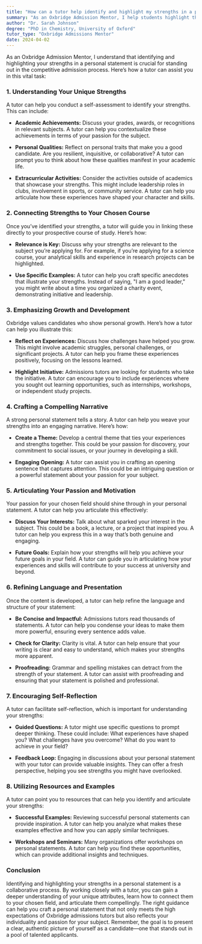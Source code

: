 ```yaml
---
title: "How can a tutor help identify and highlight my strengths in a personal statement?"
summary: "As an Oxbridge Admission Mentor, I help students highlight their strengths in personal statements to stand out in the competitive admission process."
author: "Dr. Sarah Johnson"
degree: "PhD in Chemistry, University of Oxford"
tutor_type: "Oxbridge Admissions Mentor"
date: 2024-04-02
---
```


As an Oxbridge Admission Mentor, I understand that identifying and highlighting your strengths in a personal statement is crucial for standing out in the competitive admission process. Here’s how a tutor can assist you in this vital task:

### 1. **Understanding Your Unique Strengths**

A tutor can help you conduct a self-assessment to identify your strengths. This can include:

- **Academic Achievements:** Discuss your grades, awards, or recognitions in relevant subjects. A tutor can help you contextualize these achievements in terms of your passion for the subject.
  
- **Personal Qualities:** Reflect on personal traits that make you a good candidate. Are you resilient, inquisitive, or collaborative? A tutor can prompt you to think about how these qualities manifest in your academic life.

- **Extracurricular Activities:** Consider the activities outside of academics that showcase your strengths. This might include leadership roles in clubs, involvement in sports, or community service. A tutor can help you articulate how these experiences have shaped your character and skills.

### 2. **Connecting Strengths to Your Chosen Course**

Once you’ve identified your strengths, a tutor will guide you in linking these directly to your prospective course of study. Here’s how:

- **Relevance is Key:** Discuss why your strengths are relevant to the subject you’re applying for. For example, if you’re applying for a science course, your analytical skills and experience in research projects can be highlighted.

- **Use Specific Examples:** A tutor can help you craft specific anecdotes that illustrate your strengths. Instead of saying, "I am a good leader," you might write about a time you organized a charity event, demonstrating initiative and leadership.

### 3. **Emphasizing Growth and Development**

Oxbridge values candidates who show personal growth. Here’s how a tutor can help you illustrate this:

- **Reflect on Experiences:** Discuss how challenges have helped you grow. This might involve academic struggles, personal challenges, or significant projects. A tutor can help you frame these experiences positively, focusing on the lessons learned.

- **Highlight Initiative:** Admissions tutors are looking for students who take the initiative. A tutor can encourage you to include experiences where you sought out learning opportunities, such as internships, workshops, or independent study projects.

### 4. **Crafting a Compelling Narrative**

A strong personal statement tells a story. A tutor can help you weave your strengths into an engaging narrative. Here’s how:

- **Create a Theme:** Develop a central theme that ties your experiences and strengths together. This could be your passion for discovery, your commitment to social issues, or your journey in developing a skill.

- **Engaging Opening:** A tutor can assist you in crafting an opening sentence that captures attention. This could be an intriguing question or a powerful statement about your passion for your subject.

### 5. **Articulating Your Passion and Motivation**

Your passion for your chosen field should shine through in your personal statement. A tutor can help you articulate this effectively:

- **Discuss Your Interests:** Talk about what sparked your interest in the subject. This could be a book, a lecture, or a project that inspired you. A tutor can help you express this in a way that’s both genuine and engaging.

- **Future Goals:** Explain how your strengths will help you achieve your future goals in your field. A tutor can guide you in articulating how your experiences and skills will contribute to your success at university and beyond.

### 6. **Refining Language and Presentation**

Once the content is developed, a tutor can help refine the language and structure of your statement:

- **Be Concise and Impactful:** Admissions tutors read thousands of statements. A tutor can help you condense your ideas to make them more powerful, ensuring every sentence adds value.

- **Check for Clarity:** Clarity is vital. A tutor can help ensure that your writing is clear and easy to understand, which makes your strengths more apparent.

- **Proofreading:** Grammar and spelling mistakes can detract from the strength of your statement. A tutor can assist with proofreading and ensuring that your statement is polished and professional.

### 7. **Encouraging Self-Reflection**

A tutor can facilitate self-reflection, which is important for understanding your strengths:

- **Guided Questions:** A tutor might use specific questions to prompt deeper thinking. These could include: What experiences have shaped you? What challenges have you overcome? What do you want to achieve in your field?

- **Feedback Loop:** Engaging in discussions about your personal statement with your tutor can provide valuable insights. They can offer a fresh perspective, helping you see strengths you might have overlooked.

### 8. **Utilizing Resources and Examples**

A tutor can point you to resources that can help you identify and articulate your strengths:

- **Successful Examples:** Reviewing successful personal statements can provide inspiration. A tutor can help you analyze what makes these examples effective and how you can apply similar techniques.

- **Workshops and Seminars:** Many organizations offer workshops on personal statements. A tutor can help you find these opportunities, which can provide additional insights and techniques.

### Conclusion

Identifying and highlighting your strengths in a personal statement is a collaborative process. By working closely with a tutor, you can gain a deeper understanding of your unique attributes, learn how to connect them to your chosen field, and articulate them compellingly. The right guidance can help you craft a personal statement that not only meets the high expectations of Oxbridge admissions tutors but also reflects your individuality and passion for your subject. Remember, the goal is to present a clear, authentic picture of yourself as a candidate—one that stands out in a pool of talented applicants.
    